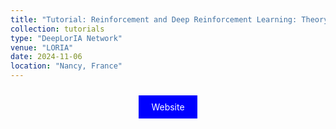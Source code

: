 ```yaml
---
title: "Tutorial: Reinforcement and Deep Reinforcement Learning: Theory and Hands-On Lab for Setting Up a Training Environment"
collection: tutorials
type: "DeepLorIA Network"
venue: "LORIA"
date: 2024-11-06
location: "Nancy, France"
---
```

<p align="center">
<a href="https://gitlab.inria.fr/fterrano/deeploria" style="background-color: blue; color: white; padding: 10px 20px; text-align: center; text-decoration: none; display: inline-block; margin: 10px 5px; cursor: pointer;">Website</a>
</p>